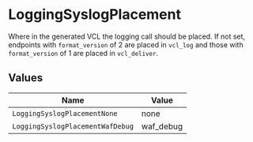 # LoggingSyslogPlacement

Where in the generated VCL the logging call should be placed. If not set, endpoints with `format_version` of 2 are placed in `vcl_log` and those with `format_version` of 1 are placed in `vcl_deliver`.



## Values

| Name                             | Value                            |
| -------------------------------- | -------------------------------- |
| `LoggingSyslogPlacementNone`     | none                             |
| `LoggingSyslogPlacementWafDebug` | waf_debug                        |